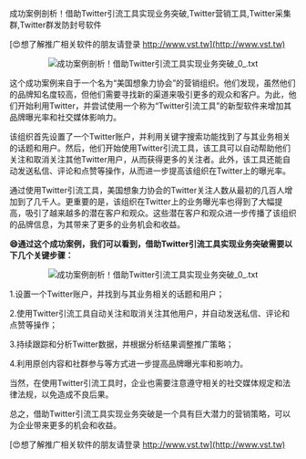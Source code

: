 成功案例剖析！借助Twitter引流工具实现业务突破,Twitter营销工具,Twitter采集群,Twitter群发防封号软件

[😍想了解推广相关软件的朋友请登录 http://www.vst.tw](http://www.vst.tw)

 <center><img src="https://vst.tw/MP4/tuiguang/png/8.png" alt="成功案例剖析！借助Twitter引流工具实现业务突破_0_.txt"></center>

这个成功案例来自于一个名为“美国想象力协会”的营销组织。他们发现，虽然他们的品牌知名度较高，但他们需要寻找新的渠道来吸引更多的观众和客户。为此，他们开始利用Twitter，并尝试使用一个称为“Twitter引流工具”的新型软件来增加其品牌曝光率和社交媒体影响力。

该组织首先设置了一个Twitter账户，并利用关键字搜索功能找到了与其业务相关的话题和用户。然后，他们开始使用Twitter引流工具，该工具可以自动帮助他们关注和取消关注其他Twitter用户，从而获得更多的关注者。此外，该工具还能自动发送私信、评论和点赞等操作，从而进一步提高该组织在Twitter上的曝光率。

通过使用Twitter引流工具，美国想象力协会的Twitter关注人数从最初的几百人增加到了几千人。更重要的是，该组织在Twitter上的业务曝光率也得到了大幅提高，吸引了越来越多的潜在客户和观众。这些潜在客户和观众进一步传播了该组织的品牌信息，为其带来了更多的业务机会和收益。

**😄通过这个成功案例，我们可以看到，借助Twitter引流工具实现业务突破需要以下几个关键步骤：**

 <center><img src="https://vst.tw/MP4/tuiguang/png/0.png" alt="成功案例剖析！借助Twitter引流工具实现业务突破_0_.txt"></center>

1.设置一个Twitter账户，并找到与其业务相关的话题和用户；

2.使用Twitter引流工具自动关注和取消关注其他用户，并自动发送私信、评论和点赞等操作；

3.持续跟踪和分析Twitter数据，并根据分析结果调整推广策略；

4.利用原创内容和社群参与等方式进一步提高品牌曝光率和影响力。

当然，在使用Twitter引流工具时，企业也需要注意遵守相关的社交媒体规定和法律法规，以免造成不良后果。

总之，借助Twitter引流工具实现业务突破是一个具有巨大潜力的营销策略，可以为企业带来更多的机会和收益。

[😍想了解推广相关软件的朋友请登录 http://www.vst.tw](http://www.vst.tw)



